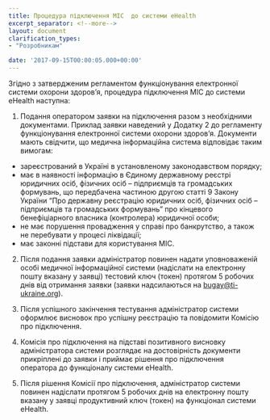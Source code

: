 ```yaml
---
title: Процедура підключення МІС  до системи eHealth
excerpt_separator: <!--more-->
layout: document
clarification_types:
- "Розробникам"

date: '2017-09-15T00:00:05.000+00:00'
---
```


Згідно з затвердженим регламентом функціонування електронної системи охорони здоров’я<!--more-->, процедура підключення МІС до системи eHealth наступна:

1. Подання оператором заявки на підключення разом з необхідними документами.
   Приклад заявки наведений у Додатку 2 до регламенту функціонування електронної системи охорони здоров’я.
   Документи мають свідчити, що медична інформаційна система відповідає таким вимогам:

  * зареєстрований в Україні в установленому законодавством порядку;
  * має в наявності інформацію в Єдиному державному реєстрі юридичних осіб, фізичних осіб – підприємців та громадських формувань, що передбачена частиною другою статті 9 Закону України “Про державну реєстрацію юридичних осіб, фізичних осіб – підприємців та громадських формувань” про кінцевого бенефіціарного власника (контролера) юридичної особи;
  * не має порушення провадження у справі про банкрутство, а також не перебувати у процесі ліквідації;
  * має законні підстави для користування МІС.

2. Після подання заявки адміністратор повинен надати уповноваженій особі медичної інформаційної системи (надіслати на електронну пошту вказану у заявці) тестовий ключ (токен) протягом 5 робочих днів від отримання заявки (заявки надсилаються на bugay@ti-ukraine.org).

3. Після успішного закінчення тестування адміністратор системи оформлює висновок про успішну реєстрацію та повідомити Комісію про підключення.

4. Комісія про підключення на підставі позитивного висновку адміністратора системи розглядає на достовірність документи прикріплені до заявки і приймає рішення про підключення оператора до функціоналу системи eHealth.

5. Після рішення Комісії про підключення, адміністратор системи повинен надіслати протягом 5 робочих днів на електронну пошту вказану у заявці продуктивний ключ (токен) на функціонал системи eHealth.

